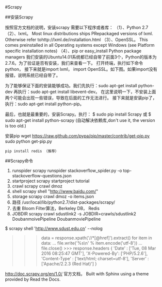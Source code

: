 #Scrapy

##安装Scrapy

按照官方文档的说明，安装scrapy 需要以下程序或者库：
（1）、Python 2.7
（2）、lxml。 Most linux distributions ships PRepackaged versions of lxml. Otherwise refer tohttp://lxml.de/installation.html
（3）、OpenSSL。 This comes preinstalled in all Operating systems except Windows (see Platform specific installation notes)
（4）、pip or easy_install Python package managers
我们安装的Ubuntu14.01系统都已经自带了前面3个，Python的版本为2.7.6。为了验证是否有安装，我们来查看一下。
打开终端，执行如下命令python， 接下来就是import lxml， import OpenSSL。如下图。如果import没有报错，说明系统已经自带了。

为了能够保证下面的安装能够成功。我们先执行：sudo apt-get install python-dev
再执行：sudo apt-get install libevent-dev。
在这里说明一下，不安装上面两个可能会出现一些错误，导致在后面的工作无法进行。
接下来就是安装pip了，执行：sudo apt-get install python-pip。

最后，也就是最重要的，安装Scrapy。执行：
	$ sudo pip install Scrapy
或
	$ sudo apt-get install python-scrapy (自动解决依赖库,don't use it, the version is too old.)


安装pip
	wget https://raw.github.com/pypa/pip/master/contrib/get-pip.py
	sudo python get-pip.py

	pip install redis （推荐）

##Scrapy命令
1. runspider
	scrapy runspider stackoverflow_spider.py -o top-stackoverflow-questions.json
2. startproject
	scrapy startproject tutorial
3. crawl
	scrapy crawl dmoz
4. shell
	scrapy shell "http://www.baidu.com/"
5. storage
	scrapy crawl dmoz -o items.json
6. 路径
	/usr/local/lib/python2.7/dist-packages/scrapy/
7. 去重
	Bloom Filter算法，Berkeley DB， Redis
8. JOBDIR
	scrapy crawl sdustlink2 -s JOBDIR=crawls/sdustlink2
DoubanmoivePipeline
DoubanmoviePipeline

$ scrapy shell 'http://www.sdust.edu.cn' --nolog
>>> data = response.xpath('//*[@href]').extract()
>>>for item in data:
...     file.write('%s\n' % item.encode('utf-8'))
...
>>> file.close()
	>>> response.headers
{   'Date'      :   ['Tue, 08 Mar 2016 08:25:47 GMT'],
	'X-Powered-By':     ['PHP/5.2.6'],
	'Content-Type' :    ['text/html; charset=utf-8'],
	'Server'        :   ['Apache/2.2.3 (Red Hat)']
}

http://doc.scrapy.org/en/1.0/ 官方文档，
Built with Sphinx using a theme provided by Read the Docs.





















